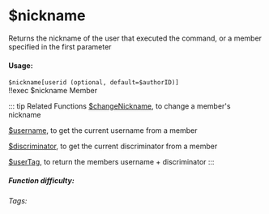 # $nickname
Returns the nickname of the user that executed the command, or a member specified in the first parameter

#### Usage: 
`$nickname[userid (optional, default=$authorID)]`
<br/>
<discord-messages>
	<discord-message :bot="false" role-color="#ffcc9a" author="Member">
		!!exec $nickname
	</discord-message>
	<discord-message :bot="true" role-color="#0099ff" author="Custom Command" avatar="https://media.discordapp.net/avatars/725721249652670555/781224f90c3b841ba5b40678e032f74a.webp">
		Member
	</discord-message>
</discord-messages>

::: tip Related Functions
[$changeNickname](../Member/changeNickname.md), to change a member's nickname

[$username](../Member/username.md), to get the current username from a member

[$discriminator](../Member/discriminator.md), to get the current discriminator from a member

[$userTag](../Member/userTag.md), to return the members username + discriminator
:::

##### Function difficulty: <Badge type="tip" text="Easy" vertical="middle" /> 
###### Tags: <Badge type="tip" text="name" vertical="middle" /> <Badge type="tip" text="nickname" vertical="middle" /> <Badge type="tip" text="username" vertical="middle" /> <Badge type="tip" text="Names" vertical="middle" /> <Badge type="tip" text="userID" vertical="middle" />
